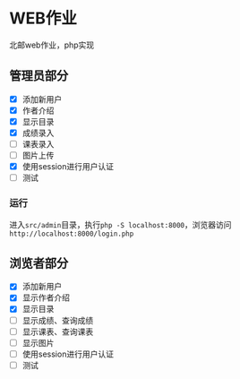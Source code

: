 # WEB作业
北邮web作业，php实现

## 管理员部分

- [x] 添加新用户
- [x] 作者介绍
- [x] 显示目录
- [x] 成绩录入
- [ ] 课表录入
- [ ] 图片上传
- [x] 使用session进行用户认证
- [ ] 测试

### 运行

进入`src/admin`目录，执行`php -S localhost:8000`，浏览器访问`http://localhost:8000/login.php`

## 浏览者部分

- [x] 添加新用户
- [x] 显示作者介绍
- [x] 显示目录
- [ ] 显示成绩、查询成绩
- [ ] 显示课表、查询课表
- [ ] 显示图片
- [ ] 使用session进行用户认证
- [ ] 测试
